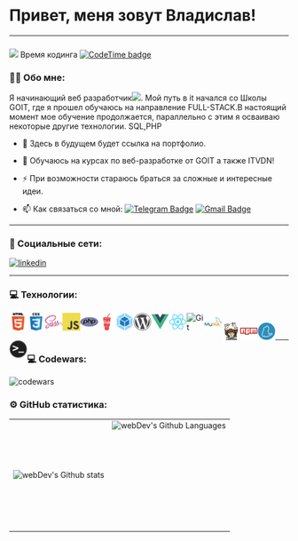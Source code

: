 # Привет, меня зовут Владислав!

---

###
<img src="https://media.giphy.com/media/WUlplcMpOCEmTGBtBW/giphy.gif" width="30px"> Время кодинга [![CodeTime badge](https://img.shields.io/endpoint?style=social&url=https%3A%2F%2Fapi.codetime.dev%2Fshield%3Fid%3D21364%26project%3D%26in%3D0)](https://codetime.dev)

### :man_technologist: Обо мне:

Я начинающий веб разработчик<img src="https://media.giphy.com/media/WUlplcMpOCEmTGBtBW/giphy.gif" width="30px">. Мой
путь в it начался со Школы GOIT, где я прошел обучаюсь на направление FULL-STACK.В настоящий момент мое обучение
продолжается, параллельно с этим я осваиваю некоторые другие технологии. SQL,PHP



- :telescope: Здесь в будущем будет ссылка на портфолио.

- :seedling: Обучаюсь на курсах по веб-разработке от GOIT а также ITVDN!

- :zap: При возможности стараюсь браться за сложные и интересные идеи.

- :mailbox: Как связаться со
  мной: [![Telegram Badge](https://img.shields.io/badge/-ГончарВладислав-blue?style=flat&logo=Telegram&logoColor=white)](https://t.me/vlad_wo_rk) [![Gmail Badge](https://img.shields.io/badge/-Gmail-red?style=flat&logo=Gmail&logoColor=white)](mailto:vladyslav.honchar1990@gmail.com)

---

### 🤝 Социальные сети:

  <div id="badges">
    <a href="https://www.linkedin.com/in/vladyslav-honchar-6927ab285" target="_blank">
      <img src="https://cdn-icons-png.flaticon.com/512/2504/2504799.png" width="40" height="40" alt="linkedin" />
    </a>
    <!-- <a href="https://t.me/vlad_wo_rk" target="_blank">
      <img src="https://cdn-icons-png.flaticon.com/512/2111/2111646.png" width="40" height="40" alt="telegram group" />
    </a>
    <a href="https://www.youtube.com" target="_blank">
      <img src="https://cdn-icons-png.flaticon.com/512/3670/3670147.png" width="40" height="40" alt="Youtube"/>
    </a> -->
  </div>

---

### 💻 Технологии:
<div>
<img align="left" alt="HTML5" width="32px" src="https://raw.githubusercontent.com/github/explore/80688e429a7d4ef2fca1e82350fe8e3517d3494d/topics/html/html.png" />&nbsp
<img align="left" alt="CSS3" width="32px" src="https://raw.githubusercontent.com/github/explore/80688e429a7d4ef2fca1e82350fe8e3517d3494d/topics/css/css.png" />&nbsp
<img align="left" alt="Sass" width="32px" src="https://raw.githubusercontent.com/github/explore/80688e429a7d4ef2fca1e82350fe8e3517d3494d/topics/sass/sass.png" />&nbsp
  <img align="left" alt="JavaScript" width="32px" src="https://raw.githubusercontent.com/github/explore/80688e429a7d4ef2fca1e82350fe8e3517d3494d/topics/javascript/javascript.png" />&nbsp
  <img align="left" alt="PHP" width="32px" src="https://github.com/devicons/devicon/blob/master/icons/php/php-original.svg" />&nbsp
<img align="left" alt="Gulp" width="32px" src="https://raw.githubusercontent.com/devicons/devicon/1119b9f84c0290e0f0b38982099a2bd027a48bf1/icons/gulp/gulp-plain.svg" />&nbsp
<img align="left" alt="Webpack" width="32px" src="https://raw.githubusercontent.com/devicons/devicon/1119b9f84c0290e0f0b38982099a2bd027a48bf1/icons/webpack/webpack-original.svg" />&nbsp
<img align="left" alt="WordPress" width="32px" src="https://raw.githubusercontent.com/devicons/devicon/1119b9f84c0290e0f0b38982099a2bd027a48bf1/icons/wordpress/wordpress-plain.svg" />&nbsp
<img align="left" alt="Vue" width="32px" src="https://github.com/devicons/devicon/blob/master/icons/vuejs/vuejs-original.svg" />&nbsp
<img align="left" alt="React" width="32px" src="https://github.com/devicons/devicon/blob/master/icons/react/react-original.svg" />&nbsp
<img align="left" alt="Git" width="32px" src="https://cdn.jsdelivr.net/gh/devicons/devicon/icons/git/git-original.svg" />&nbsp
<img align="left" alt="Git" width="32px" src="https://github.com/devicons/devicon/blob/master/icons/mysql/mysql-original-wordmark.svg" />&nbsp
<img align="left" alt="Git" width="32px" src="https://github.com/devicons/devicon/blob/master/icons/composer/composer-original.svg" />&nbsp
<img align="left" alt="npm" width="32px" src="https://github.com/devicons/devicon/blob/master/icons/npm/npm-original-wordmark.svg" />&nbsp
<img align="left" alt="Yarn" width="32px" src="https://github.com/devicons/devicon/blob/master/icons/yarn/yarn-original.svg" />&nbsp
<img align="left" alt="Terminal" width="32px" src="https://raw.githubusercontent.com/github/explore/80688e429a7d4ef2fca1e82350fe8e3517d3494d/topics/terminal/terminal.png" />&nbsp
</div>

---

### 💻 Codewars:

![codewars](https://www.codewars.com/users/Tienam123/badges/large)

### ⚙️ GitHub статистика:

<table>
  <tr>
    <td>
      <img align="left" src="http://github-readme-streak-stats.herokuapp.com?user=Tienam123&theme=dark&background=000000" alt="webDev's Github stats" />
    </td>
    <td>
      <img height="195px" align="right" alt="webDev's Github Languages" src="https://github-readme-stats-sigma-five.vercel.app/api/top-langs/?username=Tienam123&layout=compact&theme=vision-friendly-dark" />
    </td>
  </tr>
</table>

